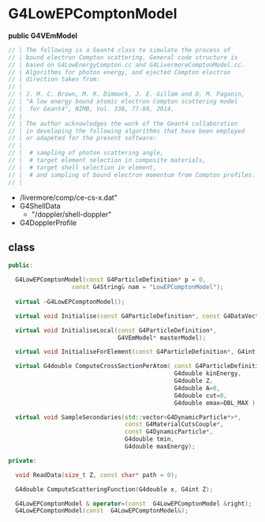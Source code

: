 <!-- G4LowEPComptonModel.md --- 
;; 
;; Description: 
;; Author: Hongyi Wu(吴鸿毅)
;; Email: wuhongyi@qq.com 
;; Created: 六 7月 14 12:33:29 2018 (+0800)
;; Last-Updated: 六 7月 14 12:39:48 2018 (+0800)
;;           By: Hongyi Wu(吴鸿毅)
;;     Update #: 1
;; URL: http://wuhongyi.cn -->

# G4LowEPComptonModel

**public G4VEmModel**

```cpp
// | The following is a Geant4 class to simulate the process of        |
// | bound electron Compton scattering. General code structure is      |
// | based on G4LowEnergyCompton.cc and G4LivermoreComptonModel.cc.    |
// | Algorithms for photon energy, and ejected Compton electron        |
// | direction taken from:                                             |
// |                                                                   |
// | J. M. C. Brown, M. R. Dimmock, J. E. Gillam and D. M. Paganin,    |
// | "A low energy bound atomic electron Compton scattering model      |
// |  for Geant4", NIMB, Vol. 338, 77-88, 2014.                        |
// |                                                                   |
// | The author acknowledges the work of the Geant4 collaboration      |
// | in developing the following algorithms that have been employed    |
// | or adapeted for the present software:                             |    
// |                                                                   |
// |  # sampling of photon scattering angle,                           |
// |  # target element selection in composite materials,               |
// |  # target shell selection in element,                             |
// |  # and sampling of bound electron momentum from Compton profiles. |
// |                                                                   |
```


- /livermore/comp/ce-cs-x.dat"
- G4ShellData
	- "/doppler/shell-doppler"
- G4DopplerProfile


## class

```cpp
public:

  G4LowEPComptonModel(const G4ParticleDefinition* p = 0, 
		          const G4String& nam = "LowEPComptonModel");
  
  virtual ~G4LowEPComptonModel();

  virtual void Initialise(const G4ParticleDefinition*, const G4DataVector&);

  virtual void InitialiseLocal(const G4ParticleDefinition*,
                               G4VEmModel* masterModel);

  virtual void InitialiseForElement(const G4ParticleDefinition*, G4int Z);

  virtual G4double ComputeCrossSectionPerAtom( const G4ParticleDefinition*,
                                               G4double kinEnergy,
                                               G4double Z,
                                               G4double A=0,
                                               G4double cut=0,
                                               G4double emax=DBL_MAX );

  virtual void SampleSecondaries(std::vector<G4DynamicParticle*>*,
                                 const G4MaterialCutsCouple*,
                                 const G4DynamicParticle*,
                                 G4double tmin,
                                 G4double maxEnergy);

private:

  void ReadData(size_t Z, const char* path = 0);

  G4double ComputeScatteringFunction(G4double x, G4int Z);

  G4LowEPComptonModel & operator=(const  G4LowEPComptonModel &right);
  G4LowEPComptonModel(const  G4LowEPComptonModel&);
```

<!-- G4LowEPComptonModel.md ends here -->
